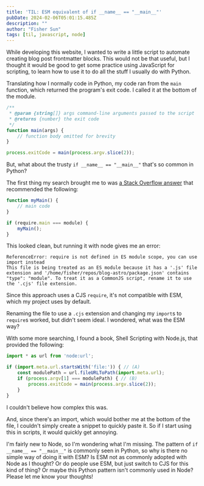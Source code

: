 ```yaml
---
title: 'TIL: ESM equivalent of if __name__ == "__main__"'
pubDate: 2024-02-06T05:01:15.485Z
description: ""
author: "Fisher Sun"
tags: [til, javascript, node]
---
```

While developing this website, I wanted to write a little script to automate creating blog post frontmatter blocks.
This would not be that useful, but I thought it would be good to get some practice using JavaScript for scripting,
to learn how to use it to do all the stuff I usually do with Python.

Translating how I normally code in Python, my code ran from the `main` function, which returned the program's exit code.
I called it at the bottom of the module.
```js
/**
 * @param {string[]} args command-line arguments passed to the script
 * @returns {number} the exit code
 */
function main(args) {
    // function body omitted for brevity
}

process.exitCode = main(process.argv.slice(2));
```

But, what about the trusty `if __name__ == "__main__"` that's so common in Python?

The first thing my search brought me to was [a Stack Overflow answer](https://stackoverflow.com/a/6090287/14106506) that recommended the following:
```js
function myMain() {
    // main code
}

if (require.main === module) {
    myMain();
}
```

This looked clean, but running it with node gives me an error:
```
ReferenceError: require is not defined in ES module scope, you can use import instead
This file is being treated as an ES module because it has a '.js' file extension and '/home/fisher/repos/blog-astro/package.json' contains "type": "module". To treat it as a CommonJS script, rename it to use the '.cjs' file extension.
```

Since this approach uses a CJS `require`, it's not compatible with ESM, which my project uses by default.

Renaming the file to use a `.cjs` extension and changing my `import`s to `require`s worked, but didn't seem ideal.
I wondered, what was the ESM way?

With some more searching, I found a book, Shell Scripting with Node.js, that provided the following:
```js
import * as url from 'node:url';

if (import.meta.url.startsWith('file:')) { // (A)
    const modulePath = url.fileURLToPath(import.meta.url);
    if (process.argv[1] === modulePath) { // (B)
        process.exitCode = main(process.argv.slice(2));
    }
}
```

I couldn't believe how complex this was.

And, since there's an import, which would bother me at the bottom of the file,
I couldn't simply create a snippet to quickly paste it.
So if I start using this in scripts, it would quickly get annoying.

I'm fairly new to Node, so I'm wondering what I'm missing.
The pattern of `if __name__ == "__main__"` is commonly seen in Python, so why is there no simple way of doing it with ESM?
Is ESM not as commonly adopted with Node as I thought? Or do people use ESM, but just switch to CJS for this kind of thing?
Or maybe this Python pattern isn't commonly used in Node?
Please let me know your thoughts!

